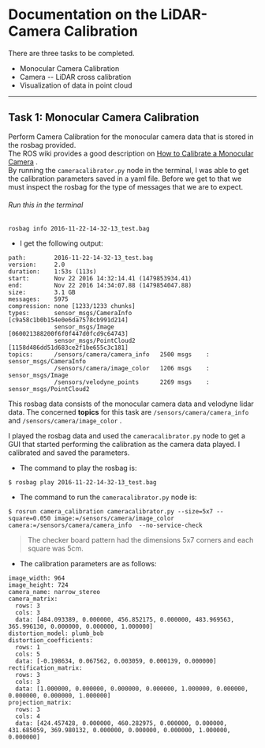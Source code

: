 # Documentation on the LiDAR-Camera Calibration

There are three tasks to be completed.  

* Monocular Camera Calibration  
* Camera -- LiDAR cross calibration  
* Visualization of data in point cloud  

---
## Task 1: Monocular Camera Calibration  
Perform Camera Calibration for the monocular camera data that is stored in the rosbag provided.  
The ROS wiki provides a good description on  [How to Calibrate a Monocular Camera](https://wiki.ros.org/camera_calibration/Tutorials/MonocularCalibration) .  
By running the `cameracalibrator.py` node in the terminal, I was able to get the calibration parameters saved in a yaml file. Before we get to that we must inspect the rosbag for the type of messages that we are to expect.

###### Run this in the terminal  
```
rosbag info 2016-11-22-14-32-13_test.bag
```


* I get the following output:

```
path:        2016-11-22-14-32-13_test.bag
version:     2.0
duration:    1:53s (113s)
start:       Nov 22 2016 14:32:14.41 (1479853934.41)
end:         Nov 22 2016 14:34:07.88 (1479854047.88)
size:        3.1 GB
messages:    5975
compression: none [1233/1233 chunks]
types:       sensor_msgs/CameraInfo  [c9a58c1b0b154e0e6da7578cb991d214]
             sensor_msgs/Image       [060021388200f6f0f447d0fcd9c64743]
             sensor_msgs/PointCloud2 [1158d486dd51d683ce2f1be655c3c181]
topics:      /sensors/camera/camera_info   2500 msgs    : sensor_msgs/CameraInfo 
             /sensors/camera/image_color   1206 msgs    : sensor_msgs/Image      
             /sensors/velodyne_points      2269 msgs    : sensor_msgs/PointCloud2
```


This rosbag data consists of the monocular camera data and velodyne lidar data. The concerned __topics__ for this task are `/sensors/camera/camera_info`  and  `/sensors/camera/image_color` .  

I played the rosbag data and used the `cameracalibrator.py` node to get a GUI that started performing the calibration as the camera data played. I calibrated and saved the parameters.


* The command to play the rosbag is:
```
$ rosbag play 2016-11-22-14-32-13_test.bag
```
  

* The command to run the `cameracalibrator.py` node is:
```
$ rosrun camera_calibration cameracalibrator.py --size=5x7 --square=0.050 image:=/sensors/camera/image_color camera:=/sensors/camera/camera_info  --no-service-check
```

> The checker board pattern had the dimensions 5x7 corners and each square was 5cm.


* The calibration parameters are as follows:
```
image_width: 964
image_height: 724
camera_name: narrow_stereo
camera_matrix:
  rows: 3
  cols: 3
  data: [484.093389, 0.000000, 456.852175, 0.000000, 483.969563, 365.996130, 0.000000, 0.000000, 1.000000]
distortion_model: plumb_bob
distortion_coefficients:
  rows: 1
  cols: 5
  data: [-0.198634, 0.067562, 0.003059, 0.000139, 0.000000]
rectification_matrix:
  rows: 3
  cols: 3
  data: [1.000000, 0.000000, 0.000000, 0.000000, 1.000000, 0.000000, 0.000000, 0.000000, 1.000000]
projection_matrix:
  rows: 3
  cols: 4
  data: [424.457428, 0.000000, 460.282975, 0.000000, 0.000000, 431.685059, 369.980132, 0.000000, 0.000000, 0.000000, 1.000000, 0.000000]
```


  
